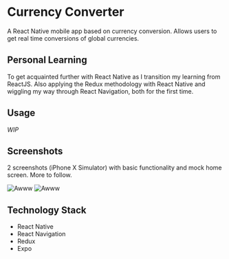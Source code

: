 # Currency Converter
A React Native mobile app based on currency conversion. Allows users to get real time conversions of global currencies.

## Personal Learning
To get acquainted further with React Native as I transition my learning from ReactJS. Also applying the Redux methodology with React Native and wiggling my way through React Navigation, both for the first time.

## Usage
*WIP*

## Screenshots
2 screenshots (iPhone X Simulator) with basic functionality and mock home screen. More to follow.

![Awww](https://i.imgur.com/kZ16GzN.png "Yeah")
![Awww](https://i.imgur.com/mp2U5rE.png "Yeah")

## Technology Stack
- React Native
-	React Navigation
- Redux
- Expo
